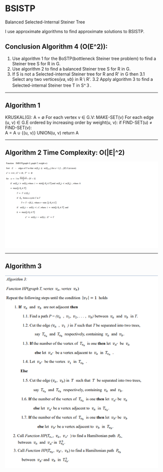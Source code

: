 # BSISTP
Balanced Selected-Internal Steiner Tree

I use approximate algorithms to find approximate solutions to BSISTP.

## Conclusion Algorithm 4 (**O(E^2)**):

1. Use algorithm 1 for the BoSTP(bottleneck Steiner tree problem) to find a Steiner tree S for R in G.
2. Use algorithm 2 to find a balanced Steiner tree S for R in G.
3. If S is not a Selected-internal Steiner tree for R and R' in G 
   then
	3.1 Select any two vertices{𝑣𝑎, 𝑣𝑏} in R \ R'.
	3.2 Apply algorithm 3 to find a Selected-internal Steiner tree T in S^３.
---

## Algorithm 1
KRUSKAL(G):
A = ∅
For each vertex v ∈ G.V:
    MAKE-SET(v)
For each edge (u, v) ∈ G.E ordered by increasing order by weight(u, v):
    if FIND-SET(u) ≠ FIND-SET(v):       
    A = A ∪ {(u, v)}
    UNION(u, v)
return A

---
## Algorithm 2 Time Complexity: O(|E|^2)

![](https://github.com/WenHsuanYu/BSISTP/blob/main/pic/alg2.png)

---
## Algorithm 3
![](https://github.com/WenHsuanYu/BSISTP/blob/main/pic/alg3.png)

